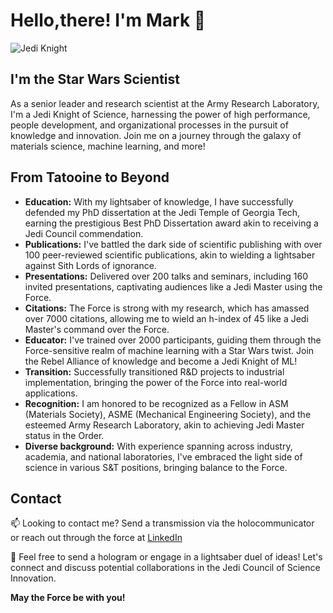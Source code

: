 # Hello,there! I'm Mark 👋

<!--
**mrkllntschpp/mrkllntschpp** is a ✨ _special_ ✨ repository because its `README.md` (this file) appears on your GitHub profile.

Here are some ideas to get you started:

- 🔭 I’m currently working on ...
- 🌱 I’m currently learning ...
- 👯 I’m looking to collaborate on ...
- 🤔 I’m looking for help with ...
- 💬 Ask me about ...
- 📫 How to reach me: ...
- 😄 Pronouns: ...
- ⚡ Fun fact: ...
-->

![Jedi Knight](https://media.licdn.com/dms/image/D5622AQEJY0pFbymcVQ/feedshare-shrink_2048_1536/0/1683390927114?e=1691625600&v=beta&t=rO_2lvxtcH-jWPl038_Ww_Y6NpoWrBhj6-abD3BRD8E)

## I'm the Star Wars Scientist
As a senior leader and research scientist at the Army Research Laboratory, I'm a Jedi Knight of Science, harnessing the power of high performance, people development, and organizational processes in the pursuit of knowledge and innovation. Join me on a journey through the galaxy of materials science, machine learning, and more!

## From Tatooine to Beyond

- **Education:** With my lightsaber of knowledge, I have successfully defended my PhD dissertation at the Jedi Temple of Georgia Tech, earning the prestigious Best PhD Dissertation award akin to receiving a Jedi Council commendation.
- **Publications:** I've battled the dark side of scientific publishing with over 100 peer-reviewed scientific publications, akin to wielding a lightsaber against Sith Lords of ignorance.
- **Presentations:** Delivered over 200 talks and seminars, including 160 invited presentations, captivating audiences like a Jedi Master using the Force.
- **Citations:** The Force is strong with my research, which has amassed over 7000 citations, allowing me to wield an h-index of 45 like a Jedi Master's command over the Force.
- **Educator:** I've trained over 2000 participants, guiding them through the Force-sensitive realm of machine learning with a Star Wars twist. Join the Rebel Alliance of knowledge and become a Jedi Knight of ML!
- **Transition:** Successfully transitioned R&D projects to industrial implementation, bringing the power of the Force into real-world applications.
- **Recognition:** I am honored to be recognized as a Fellow in ASM (Materials Society), ASME (Mechanical Engineering Society), and the esteemed Army Research Laboratory, akin to achieving Jedi Master status in the Order.
- **Diverse background:** With experience spanning across industry, academia, and national laboratories, I've embraced the light side of science in various S&T positions, bringing balance to the Force.

## Contact

📫 Looking to contact me? Send a transmission via the holocommunicator or reach out through the force at [LinkedIn](https://www.linkedin.com/in/mark-tschopp/)

💬 Feel free to send a hologram or engage in a lightsaber duel of ideas! Let's connect and discuss potential collaborations in the Jedi Council of Science Innovation.

**May the Force be with you!**
